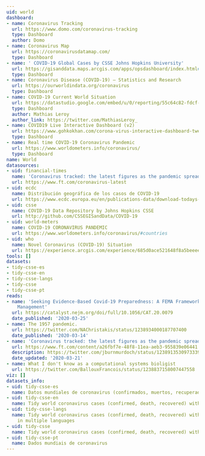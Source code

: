 ```yaml
---
uid: world
dashboard:
- name: Coronavirus Tracking
  url: https://www.domo.com/coronavirus-tracking
  type: Dashboard
  author: Domo
- name: Coronavirus Map
  url: https://coronavirusdatamap.com/
  type: Dashboard
- name: ' COVID-19 Global Cases by CSSE Johns Hopkins University'
  url: https://gisanddata.maps.arcgis.com/apps/opsdashboard/index.html#/bda7594740fd40299423467b48e9ecf6
  type: Dashboard
- name: Coronavirus Disease (COVID-19) – Statistics and Research
  url: https://ourworldindata.org/coronavirus
  type: Dashboard
- name: COVID-19 Current World Situation
  url: https://datastudio.google.com/embed/u/0/reporting/55c64c82-fdcf-44c0-ae91-b5f83b54b9d1
  type: Dashboard
  author: Mathias Leroy
  author_link: https://twitter.com/MathiasLeroy_
- name: COVID19 Live Interactive Dashboard (v2)
  url: https://www.gohkokhan.com/corona-virus-interactive-dashboard-tweaked/
  type: Dashboard
- name: Real time COVID-19 Coronavirus Pandemic
  url: https://www.worldometers.info/coronavirus/
  type: Dashboard
name: World
datasources:
- uid: financial-times
  name: 'Coronavirus tracked: the latest figures as the pandemic spreads'
  url: https://www.ft.com/coronavirus-latest
- uid: ecdc
  name: Distribución geográfica de los casos de COVID-19
  url: https://www.ecdc.europa.eu/en/publications-data/download-todays-data-geographic-distribution-covid-19-cases-worldwide
- uid: csse
  name: COVID-19 Data Repository by Johns Hopkins CSSE
  url: http://github.com/CSSEGISandData/COVID-19
- uid: world-meters
  name: COVID-19 CORONAVIRUS PANDEMIC
  url: https://www.worldometers.info/coronavirus/#countries
- uid: who
  name: Novel Coronavirus (COVID-19) Situation
  url: https://experience.arcgis.com/experience/685d0ace521648f8a5beeeee1b9125cd
tools: []
datasets:
- tidy-csse-es
- tidy-csse-en
- tidy-csse-langs
- tidy-csse
- tidy-csse-pt
reads:
- name: 'Seeking Evidence-Based Covid-19 Preparedness: A FEMA Framework for Clinic
    Management'
  url: https://catalyst.nejm.org/doi/full/10.1056/CAT.20.0079
  date_published: '2020-03-25'
- name: The 1957 pandemic.
  url: https://twitter.com/NAChristakis/status/1238934000187707400
  date_published: '2020-03-14'
- name: 'Coronavirus tracked: the latest figures as the pandemic spreads'
  url: https://www.ft.com/content/a26fbf7e-48f8-11ea-aeb3-955839e06441
  description: https://twitter.com/jburnmurdoch/status/1238913530973339648?s=09
  date_updated: '2020-03-21'
- name: What I don't know as a computational systems bioligist
  url: https://twitter.com/BallouxFrancois/status/1238837158007447558
viz: []
datasets_info:
- uid: tidy-csse-es
  name: Datos mundiales de coronavirus (confirmados, muertos, recuperados)
- uid: tidy-csse-en
  name: Tidy world coronavirus cases (confirmed, death, recovered) with country codes
- uid: tidy-csse-langs
  name: Tidy world coronavirus cases (confirmed, death, recovered) with country names
    in multiple languages
- uid: tidy-csse
  name: Tidy world coronavirus cases (confirmed, death, recovered) with country codes
- uid: tidy-csse-pt
  name: Dados mundiais de coronavirus
---
```


